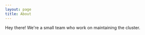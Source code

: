 ```yaml
---
layout: page
title: About
---
```


<p class="message">
  Hey there! We're a small team who work on maintaining the cluster.
</p>
